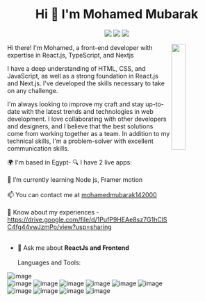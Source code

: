 <h1 align="center">Hi 👋 I'm Mohamed Mubarak </h1>
<p align="center">
    <a href="https://twitter.com/mohamedmubrk_14"><img src="https://img.shields.io/badge/twitter-%231FA1F1?style=flat&logo=twitter&logoColor=white"/></a>
    <a href="https://www.linkedin.com/in/mohamed-mubarak-142317215/"><img src="https://img.shields.io/badge/linkedin-%230177B5?style=flat&logo=linkedin&logoColor=white"/></a>
    <a href="https://www.instagram.com/mohamedmubarak1_4_2000/"><img src="https://img.shields.io/badge/instagram-%23E4415F?style=flat&logo=instagram&logoColor=white"/></a>
  </p>
  
  <img src="https://github.com/mohamedabusrea/mohamedabusrea/blob/master/profile-img.png" align="right" width="25%"/>

Hi there! I'm Mohamed, a front-end developer with expertise in React.js, TypeScript, and Nextjs

I have a deep understanding of HTML, CSS, and JavaScript, as well as a strong foundation in React.js and Next.js. I've developed the skills necessary to take on any challenge.

I'm always looking to improve my craft and stay up-to-date with the latest trends and technologies in web development. I love collaborating with other developers and designers, and I believe that the best solutions come from working together as a team. In addition to my technical skills, I'm a problem-solver with excellent communication skills.

🌍 I'm based in Egypt- 🔍 I have 2 live apps: <br /><br />
🌱 I’m currently learning Node js, Framer motion<br /><br />
📫 You can contact me at <a href="https://mail.google.com/mail/u/0/?tab=rm&ogbl#inbox">mohamedmubarak142000</a><br /><br />
📄 Know about my experiences - https://drive.google.com/file/d/1PufP9HEAe8sz7G1hClSC4fg44vwJzmPo/view?usp=sharing<br /><br />
- 💬 Ask me about **ReactJs and Frontend** <br /><br />
Languages and Tools:

<div className: "flex flex-row gap-2">
    
![image](https://github.com/Mohamed-Mubarak-142000/Mohamed-Mubarak-142000/assets/156623820/d5a00264-964e-4341-b282-2012c3c325f2)    
![image](https://github.com/Mohamed-Mubarak-142000/Mohamed-Mubarak-142000/assets/156623820/ef753f76-1ad0-4312-873d-971a9d8180ab)
![image](https://github.com/Mohamed-Mubarak-142000/Mohamed-Mubarak-142000/assets/156623820/e5069585-ea1f-4a3e-a2c6-c39d61740f72)
![image](https://github.com/Mohamed-Mubarak-142000/Mohamed-Mubarak-142000/assets/156623820/cafe8f9c-64b3-4867-bef6-1a66de3ecd19)
![image](https://github.com/Mohamed-Mubarak-142000/Mohamed-Mubarak-142000/assets/156623820/9717dc3a-76ee-47d8-a58b-7432a0be26e3)
![image](https://github.com/Mohamed-Mubarak-142000/Mohamed-Mubarak-142000/assets/156623820/fc913f5f-caa7-44ef-9e4c-1a3ba8bcc5b3)
![image](https://github.com/Mohamed-Mubarak-142000/Mohamed-Mubarak-142000/assets/156623820/143c71db-21a3-4493-a02b-655600b9aa58)
![image](https://github.com/Mohamed-Mubarak-142000/Mohamed-Mubarak-142000/assets/156623820/458607ce-d0e2-4de1-8a60-0c4436bef240)
![image](https://github.com/Mohamed-Mubarak-142000/Mohamed-Mubarak-142000/assets/156623820/9733e737-b8d4-47af-8442-4c6104d9508a)
![image](https://github.com/Mohamed-Mubarak-142000/Mohamed-Mubarak-142000/assets/156623820/e8732253-18b5-43cf-bae8-4244c76c65b5)
![image](https://github.com/Mohamed-Mubarak-142000/Mohamed-Mubarak-142000/assets/156623820/0d6fb4fd-6e71-4c21-adbb-2b7b42891534)
</div>

